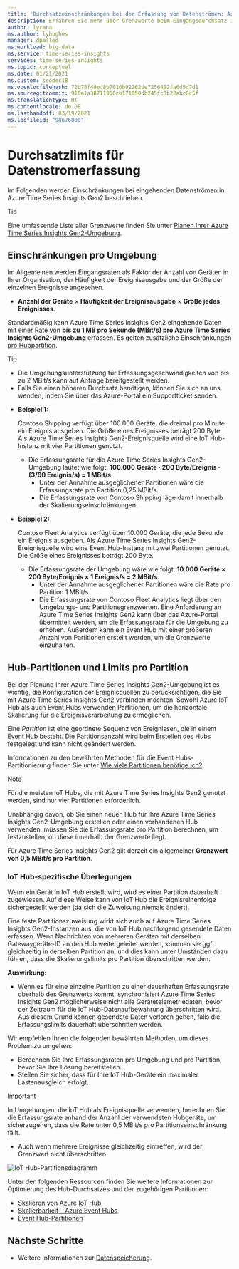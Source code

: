 ```yaml
---
title: 'Durchsatzeinschränkungen bei der Erfassung von Datenströmen: Azure Time Series Insights Gen2 | Microsoft-Dokumentation'
description: Erfahren Sie mehr über Grenzwerte beim Eingangsdurchsatz in Azure Time Series Insights Gen2.
author: lyrana
ms.author: lyhughes
manager: dpalled
ms.workload: big-data
ms.service: time-series-insights
services: time-series-insights
ms.topic: conceptual
ms.date: 01/21/2021
ms.custom: seodec18
ms.openlocfilehash: 72b78f49ed8b7016b92262de7256492fa6d5d7d1
ms.sourcegitcommit: 910a1a38711966cb171050db245fc3b22abc8c5f
ms.translationtype: HT
ms.contentlocale: de-DE
ms.lasthandoff: 03/19/2021
ms.locfileid: "98676800"
---
```

# <a name="streaming-ingestion-throughput-limits"></a>Durchsatzlimits für Datenstromerfassung

Im Folgenden werden Einschränkungen bei eingehenden Datenströmen in Azure Time Series Insights Gen2 beschrieben.

> [!TIP]
> Eine umfassende Liste aller Grenzwerte finden Sie unter [Planen Ihrer Azure Time Series Insights Gen2-Umgebung](./how-to-plan-your-environment.md#review-azure-time-series-insights-gen2-limits).

## <a name="per-environment-limitations"></a>Einschränkungen pro Umgebung

Im Allgemeinen werden Eingangsraten als Faktor der Anzahl von Geräten in Ihrer Organisation, der Häufigkeit der Ereignisausgabe und der Größe der einzelnen Ereignisse angesehen.

* **Anzahl der Geräte** × **Häufigkeit der Ereignisausgabe** × **Größe jedes Ereignisses**.

Standardmäßig kann Azure Time Series Insights Gen2 eingehende Daten mit einer Rate von **bis zu 1 MB pro Sekunde (MBit/s) pro Azure Time Series Insights Gen2-Umgebung** erfassen. Es gelten zusätzliche Einschränkungen [pro Hubpartition](./concepts-streaming-ingress-throughput-limits.md#hub-partitions-and-per-partition-limits).

> [!TIP]
>
> * Die Umgebungsunterstützung für Erfassungsgeschwindigkeiten von bis zu 2 MBit/s kann auf Anfrage bereitgestellt werden.
> * Falls Sie einen höheren Durchsatz benötigen, können Sie sich an uns wenden, indem Sie über das Azure-Portal ein Supportticket senden.

* **Beispiel 1:**

    Contoso Shipping verfügt über 100.000 Geräte, die dreimal pro Minute ein Ereignis ausgeben. Die Größe eines Ereignisses beträgt 200 Byte. Als Azure Time Series Insights Gen2-Ereignisquelle wird eine IoT Hub-Instanz mit vier Partitionen genutzt.

  * Die Erfassungsrate für die Azure Time Series Insights Gen2-Umgebung lautet wie folgt: **100.000 Geräte · 200 Byte/Ereignis · (3/60 Ereignis/s) = 1 MBit/s**.
    * Unter der Annahme ausgeglichener Partitionen wäre die Erfassungsrate pro Partition 0,25 MBit/s.
    * Die Erfassungsrate von Contoso Shipping läge damit innerhalb der Skalierungseinschränkungen.

* **Beispiel 2:**

    Contoso Fleet Analytics verfügt über 10.000 Geräte, die jede Sekunde ein Ereignis ausgeben. Als Azure Time Series Insights Gen2-Ereignisquelle wird eine Event Hub-Instanz mit zwei Partitionen genutzt. Die Größe eines Ereignisses beträgt 200 Byte.

  * Die Erfassungsrate der Umgebung wäre wie folgt: **10.000 Geräte × 200 Byte/Ereignis × 1 Ereignis/s = 2 MBit/s**.
    * Unter der Annahme ausgeglichener Partitionen wäre die Rate pro Partition 1 MBit/s.
    * Die Erfassungsrate von Contoso Fleet Analytics liegt über den Umgebungs- und Partitionsgrenzwerten. Eine Anforderung an Azure Time Series Insights Gen2 kann über das Azure-Portal übermittelt werden, um die Erfassungsrate für die Umgebung zu erhöhen. Außerdem kann ein Event Hub mit einer größeren Anzahl von Partitionen erstellt werden, um die Grenzwerte einzuhalten.

## <a name="hub-partitions-and-per-partition-limits"></a>Hub-Partitionen und Limits pro Partition

Bei der Planung Ihrer Azure Time Series Insights Gen2-Umgebung ist es wichtig, die Konfiguration der Ereignisquellen zu berücksichtigen, die Sie mit Azure Time Series Insights Gen2 verbinden möchten. Sowohl Azure IoT Hub als auch Event Hubs verwenden Partitionen, um die horizontale Skalierung für die Ereignisverarbeitung zu ermöglichen.

Eine *Partition* ist eine geordnete Sequenz von Ereignissen, die in einem Event Hub besteht. Die Partitionsanzahl wird beim Erstellen des Hubs festgelegt und kann nicht geändert werden.

Informationen zu den bewährten Methoden für die Event Hubs-Partitionierung finden Sie unter [Wie viele Partitionen benötige ich?](../event-hubs/event-hubs-faq.md#how-many-partitions-do-i-need).

> [!NOTE]
> Für die meisten IoT Hubs, die mit Azure Time Series Insights Gen2 genutzt werden, sind nur vier Partitionen erforderlich.

Unabhängig davon, ob Sie einen neuen Hub für Ihre Azure Time Series Insights Gen2-Umgebung erstellen oder einen vorhandenen Hub verwenden, müssen Sie die Erfassungsrate pro Partition berechnen, um festzustellen, ob diese innerhalb der Grenzwerte liegt.

Für Azure Time Series Insights Gen2 gilt derzeit ein allgemeiner **Grenzwert von 0,5 MBit/s pro Partition**.

### <a name="iot-hub-specific-considerations"></a>IoT Hub-spezifische Überlegungen

Wenn ein Gerät in IoT Hub erstellt wird, wird es einer Partition dauerhaft zugewiesen. Auf diese Weise kann von IoT Hub die Ereignisreihenfolge sichergestellt werden (da sich die Zuweisung niemals ändert).

Eine feste Partitionszuweisung wirkt sich auch auf Azure Time Series Insights Gen2-Instanzen aus, die von IoT Hub nachfolgend gesendete Daten erfassen. Wenn Nachrichten von mehreren Geräten mit derselben Gatewaygeräte-ID an den Hub weitergeleitet werden, kommen sie ggf. gleichzeitig in derselben Partition an, und dies kann unter Umständen dazu führen, dass die Skalierungslimits pro Partition überschritten werden.

**Auswirkung**:

* Wenn es für eine einzelne Partition zu einer dauerhaften Erfassungsrate oberhalb des Grenzwerts kommt, synchronisiert Azure Time Series Insights Gen2 möglicherweise nicht alle Gerätetelemetriedaten, bevor der Zeitraum für die IoT Hub-Datenaufbewahrung überschritten wird. Aus diesem Grund können gesendete Daten verloren gehen, falls die Erfassungslimits dauerhaft überschritten werden.

Wir empfehlen Ihnen die folgenden bewährten Methoden, um dieses Problem zu umgehen:

* Berechnen Sie Ihre Erfassungsraten pro Umgebung und pro Partition, bevor Sie Ihre Lösung bereitstellen.
* Stellen Sie sicher, dass für Ihre IoT Hub-Geräte ein maximaler Lastenausgleich erfolgt.

> [!IMPORTANT]
> In Umgebungen, die IoT Hub als Ereignisquelle verwenden, berechnen Sie die Erfassungsrate anhand der Anzahl der verwendeten Hubgeräte, um sicherzugehen, dass die Rate unter 0,5 MBit/s pro Partitionseinschränkung fällt.
>
> * Auch wenn mehrere Ereignisse gleichzeitig eintreffen, wird der Grenzwert nicht überschritten.

  ![IoT Hub-Partitionsdiagramm](media/concepts-ingress-overview/iot-hub-partiton-diagram.png)

Unter den folgenden Ressourcen finden Sie weitere Informationen zur Optimierung des Hub-Durchsatzes und der zugehörigen Partitionen:

* [Skalieren von Azure IoT Hub](../iot-hub/iot-hub-scaling.md)
* [Skalierbarkeit – Azure Event Hubs](../event-hubs/event-hubs-scalability.md#throughput-units)
* [Event Hub-Partitionen](../event-hubs/event-hubs-features.md#partitions)

## <a name="next-steps"></a>Nächste Schritte

* Weitere Informationen zur [Datenspeicherung](./concepts-storage.md).
